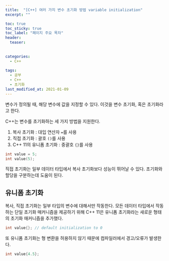 ```yaml
---
title:  "[C++] 여러 가지 변수 초기화 방법 variable initialization"
excerpt: ""

toc: true
toc_sticky: true
toc_label: "페이지 주요 목차"
header:
  teaser: 
  
  
categories:
  - C++
  
tags:
  - 공부
  - C++
  - 초기화
last_modified_at: 2021-01-09
---
```


변수가 정의될 때, 해당 변수에 값을 지정할 수 있다. 이것을 변수 초기화, 혹은 초기화라고 한다.

C++는 변수를 초기화하는 세 가지 방법을 지원한다.

1. 복사 초기화 : 대입 연산자 `=`를 사용
2. 직접 초기화 : 괄호 `()`를 사용
3. C++ 11의 유니폼 초기화 : 중괄호 `{}`를 사용

```cpp
int value = 5;
int value(5);
```

직접 초기화는 일부 데이터 타입에서 복사 초기화보다 성능이 뛰어날 수 있다. 초기화와 할당을 구분하는데 도움이 된다.

## 유니폼 초기화

복사, 직접 초기화는 일부 타입의 변수에 대해서만 작동한다. 모든 데이터 타입에서 작동하는 단일 초기화 매커니즘을 제공하기 위해
C++ 11은 유니폼 초기화라는 새로운 형태의 초기화 매커니즘을 추가했다.

```cpp
int value{}; // default initialization to 0
```

또 유니폼 초기화는 형 변환을 허용하지 않기 때문에 컴파일러에서 경고/오류가 발생한다.

```cpp
int value{4.5};
```
